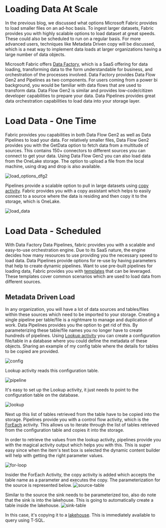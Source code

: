 #  Loading Data At Scale
In the previous blog, we discussed what options Microsoft Fabric provides to load smaller files on an ad-hoc basis.  To ingest larger datasets, Fabric provides you with highly scalable options to load dataset at great speeds. These could also be scheduled to run on a regular basis. For more advanced users, techniques like Metadata Driven copy will be discussed, which is a neat way to implement data loads at larger organizations having a large number of data objects. </br>

Microsoft Fabric offers [Data Factory](https://learn.microsoft.com/en-us/fabric/data-factory/), which is a SaaS offering for data loading, transforming data to the form understandable for business, and orchestration of the processes involved. Data Factory provides Data Flow Gen2 and Pipelines as two components. For users coming from a power bi background, you would be familiar with data flows that are used to transform data. Data Flow Gen2 is similar and provides low-code/citizen developer capabilities to prepare your data. Data Pipelines provides great data orchestration capabilities to load data into your storage layer. </br>

# Load Data - One Time

Fabric provides you capabilities in both Data Flow Gen2 as well as Data Pipelines to load your data. For relatively smaller files, Data Flow Gen2 provides you with the GetData option to fetch data from a multitude of sources. This contains 150+ connectors to different sources you can connect to get your data. Using Data Flow Gen2 you can also load data from the OneLake storage. The option to upload a file from the local machine, using drag and drop is also available.

![load_options_dfg2](/images/connect_options_dfg2.png)

Pipelines provide a scalable option to pull in large datasets using [copy activity](https://learn.microsoft.com/en-us/fabric/data-factory/copy-data-activity). Fabric provides you with a copy assistant which helps to easily connect to a source where the data is residing and then copy it to the storage, which is OneLake. 

![load_data](/images/copy_assistant.png)

# Load Data - Scheduled 

With Data Factory Data Pipelines, fabric provides you with a scalable and easy-to-use orchestration engine. Due to its SaaS nature, the engine decides how many resources to use providing you the necessary speed to load data. Data Pipelines  provide options for re-use by having parameters that help to create dynamic pipelines. Want to use pre-built pipelines for loading data, Fabric provides you with [templates](https://learn.microsoft.com/en-us/fabric/data-factory/templates) that can be leveraged. These templates cover common scenarios which are used to load data from different sources.

## Metadata Driven Load 
In any organization, you will have a lot of data sources and tables/files within these sources which need to be imported to your storage. Creating a single pipeline per table/file is a nightmare to manage and duplication of work. Data Pipelines provides you the option to get rid of this. By parameterizing these table/file names you no longer have to create hundreds of pipelines. Using [Lookup activity](https://learn.microsoft.com/en-us/fabric/data-factory/lookup-activity) you can create a configuration file/table in a database where you could define the metadata of these objects. Sharing an example of my config table where the details for tables to be copied are provided.

![config](/images/config_table.png)

Lookup activity reads this configuration table.

![pipeline](/images/meta_pipe.png)

It's easy to set up the Lookup activity, it just needs to point to the configuration table on the database.

![lookup](/images/lookup.png)

 Next up this list of tables retrieved from the table have to be copied into the storage. Pipelines provide you with a control flow activity, which is the [ForEach](https://learn.microsoft.com/en-us/fabric/data-factory/foreach-activity) activity. This allows us to iterate through the list of tables retrieved from the configuration table and copies it into the storage.

In order to retrieve the values from the lookup activity, pipelines provide you with the magical activity output which helps you with this. This is super easy since when the item's text box is selected the dynamic content builder will help with getting the right parameter values. 

![for-loop](/images/for-loop.png)

Insider the ForEach Activity, the copy activity is added which accepts the table name as a parameter and executes the copy. The parameterization for the source is represented below.
![source-table](/images/source-table.png)

Similar to the source the sink needs to be parameterized too, also do note that the sink is into the lakehouse.  This is going to automatically create a table inside the lakehouse.
![sink-table](/images/sink-table.png)

In this case, it's copying it to a [lakehouse](https://learn.microsoft.com/en-us/fabric/data-engineering/lakehouse-overview). This is immediately available to query using T-SQL.



